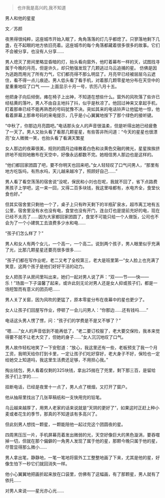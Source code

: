 > 也许我是高兴的,我不知道



男人和他的星星

文／苏颜

   夜黑得很纯粹，这座城市开始入眠了，角角落落的灯几乎都熄了。只寥落地剩下几盏，在不起眼的地方依旧亮着。这座城市的每个角落都藏着很多很多的故事。它们不会被分享，也没有人分享……

   男人熄灭了房间里略显昏暗的灯，抬头看向窗外，他盯着幕布一样的天，试图找寻属于今晚的月亮，但是许久，却只勉强发现了几颗逃过乌云追捕的星。 仿佛是因为逃跑而用光了所有力气，它们都亮得不那么明显了。月亮早已经被层层乌云遮住，看不得一点儿痕迹。男人低头看了看手机，对着那几颗零星地分布在天空中的星重重地叹了口气 —— 上面显示十月一号，农历八月十五。

   他把身子向后倾倒，瘫在椅子上出神，不知道在想些什么。窗外的风吹落了些许已经枯黄的落叶。男人不由自主地抖了抖，似乎是秋凉了。他回过神来又拿起手机，盯着那串已经不能再熟悉的号码犹豫不决。突如其来的电话铃声让他猛地一惊，他看着屏幕上那串号码的来电提示，几乎是小心翼翼地按下了那个绿色的接听键。

   “中秋了，你那边月亮圆吧。”电话那头女人的声音很温柔，但是听得出她已经疲惫了一天了。男人又抬头看了看那几颗星星，有些答非所问道：“今天的星星也很漂亮”女人微微一笑，也抬头看了看满天繁星

   女人那边的夜幕很美，规则的圆月边缘散着白色和淡黄色交融的微光，星星挨挨挤挤地不规则地散布在天空中，好像永远都数不完。她相信男人那边也是这样的。

   “他们都回家团圆了吧，要不你明天也回来吧。”女人轻轻叹了口气问男人，“那里有地方吃饭吗，有热水吗，天儿越来越冷了，照顾好自己……”

   男人看了看空荡荡的宿舍说“没呢，保民和小刘也在呢，我就不回了，省下点路费黑孩子上学吧，这一来一回，又得二百多块钱，我这里啥都有，水电齐全，食堂伙食也好。”

   但其实宿舍里只剩他一个了，桌子上只有昨天剩下的半瓶矿泉水，超市离工地有五公里，宿舍里没有水也没有电，食堂也没有开门，连台灯也是提前充好的电，现在已经不太亮了……因为大家都回家团圆了，食堂不可能只给一个人做饭，公司也不会为了一个小建筑工去浪费多少水和电……

   “孩子们怎么样了？”

   男人和女人有两个女儿，一个高一，一个高二。说到两个孩子，男人眼里似乎充满了光，比那几颗星星还要亮很多很多……

   “孩子们都在写作业呢，老二又考了全校第三，老大是班里第一”女人脸上也充满了笑意，这两个孩子是他们好好干活的动力。

   女人把孩子从房间里叫出来，她们一起对男人说了声：“双——节——快——乐！”场面一下子温馨了起来，或许此刻无论对男人还是女人抑或孩子们，都是一场短暂而有意义的团员吧……

   男人关了关窗，因为风吹的更猛了，原本零星分布在夜幕中的星也更少了。

   女人让孩子们回屋写作业，停顿了一会儿问男人：“你那边……还有钱吗……”

   电话这头男人愣了愣，问：“孩子们的学费是不是又不够了？”

   “嗯……”女人的声音低到不能再低了，“老二要订校服了，老大要交保险，我本来觉得要不就不让老大交了，但她的身子……”女人沉沉地叹了口气。

   男人故作轻松地笑了一下安慰道：“放心，我这里还有一些，老板预支了我一个月工资，我明天给你打到卡里，一定让孩子们吃好穿好，老大身子不好，保险也一定给她交上知道吗，我这里生活费还足够，不用担心我。”

   掏出钱包，男人看着仅剩的325块钱，拿出25揣在了兜里，剩下那三百，是留给孩子们上学的……

   挂断电话，已经是夜里十一点了，男人点了根烟，又打开了窗户。

   他从抽屉里找出了几张草稿纸和一支快用完的铅笔。

   乌云越来越厚了，用男人老家的话来说就是“天阴的更好了”，如果这时正赶上种小麦或者花生的季节，那真的不知道该有多高兴了。

   但此刻男人想找一颗星，一颗能陪他一起过完这个团圆夜的星。

   四周黑压压一片，手机屏幕亮着发出微弱的光，天空好像巨大的黑色漩涡，要吞噬掉一切，但就在那个偏僻的一角男人发现了属于他的星，那颗今晚只属于他的星，尽管显得那么微小……

   男人拿出笔，静静地，一笔一笔地将窗外工工整整地画了下来，尤其是他的星，好像生怕下一秒它们就回消失一样。

   他小心翼翼地把画折起来放在口袋里，仿佛有了这幅画，有了那颗星，男人就有了依托……

   对男人来说——星光亦心光……

